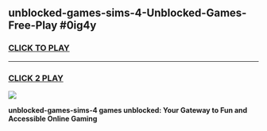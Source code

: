 
## unblocked-games-sims-4-Unblocked-Games-Free-Play #0ig4y
<h3>
<a href="https://us.freeplayer.one?title=unblocked-games-sims-4&ref=9M">CLICK TO PLAY</a></h3>
<hr>

<h3>
<a href="https://us.freeplayer.one?title=unblocked-games-sims-4&ref=9M">CLICK 2 PLAY</a>
  
</h3>

<a href="https://us.freeplayer.one?title=unblocked-games-sims-4&ref=9M"><img src="https://clearcache.store/games.png"></a>


**unblocked-games-sims-4 games unblocked: Your Gateway to Fun and Accessible Online Gaming**
